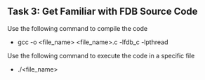 ## Task 3: Get Familiar with FDB Source Code

Use the following command to compile the code
- gcc -o <file_name> <file_name>.c -lfdb_c -lpthread

Use the following command to execute the code in a specific file
- ./<file_name>
